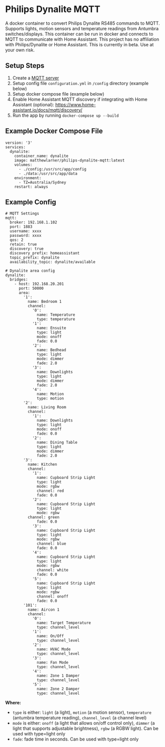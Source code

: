 # Philips Dynalite MQTT
A docker container to convert Philips Dynalite RS485 commands to MQTT. 
Supports lights, motion sensors and temperature readings from Antumbra switches/displays.
This container can be run in docker and connects to MQTT to communicate with Home Assistant. This project has no affiliation with Philips/Dynalite or Home Assistant. This is currently in beta. Use at your own risk.

## Setup Steps
1. Create a [MQTT server](https://hub.docker.com/_/eclipse-mosquitto)
2. Setup config file `configuration.yml` in `/config` directory (example below)
3. Setup docker compose file (example below)
4. Enable Home Assistant MQTT discovery if integrating with Home Assistant (optional): https://www.home-assistant.io/docs/mqtt/discovery/
5. Run the app by running `docker-compose up --build`

## Example Docker Compose File
```
version: '3'
services:
  dynalite:
    container_name: dynalite
    image: matthewlarner/philips-dynalite-mqtt:latest
    volumes:
      - ./config:/usr/src/app/config
      - ./data:/usr/src/app/data
    environment:
      - TZ=Australia/Sydney
    restart: always
```

## Example Config
```
# MQTT Settings
mqtt:
  broker: 192.168.1.102
  port: 1883
  username: xxxx
  password: xxxx
  qos: 2
  retain: true
  discovery: true
  discovery_prefix: homeassistant
  topic_prefix: dynalite
  availability_topic: dynalite/available

# Dynalite area config
dynalite:
  bridges:
    - host: 192.168.20.201
      port: 50000
      area:
        '1':
          name: Bedroom 1
          channel:       
            '0':
              name: Temperature
              type: temperature
            '1':
              name: Ensuite
              type: light
              mode: onoff
              fade: 0.0
            '2':
              name: Bedhead
              type: light
              mode: dimmer
              fade: 2.0
            '3':
              name: Downlights
              type: light
              mode: dimmer
              fade: 2.0
            '4':
              name: Motion
              type: motion
        '2':
          name: Living Room
          channel:
            '1':
              name: Downlights
              type: light
              mode: onoff
              fade: 0.0
            '2':
              name: Dining Table
              type: light
              mode: dimmer
              fade: 2.0
        '3':
          name: Kitchen
          channel:
            '1':
              name: Cupboard Strip Light
              type: light
              mode: rgbw
              channel: red
              fade: 0.0
            '2':
              name: Cupboard Strip Light
              type: light
              mode: rgbw
	      channel: green
              fade: 0.0
            '3':
              name: Cupboard Strip Light
              type: light
              mode: rgbw
              channel: blue
              fade: 0.0
            '4':
              name: Cupboard Strip Light
              type: light
              mode: rgbw
              channel: white
              fade: 0.0
            '5':
              name: Cupboard Strip Light
              type: light
              mode: rgbw
              channel: onoff
              fade: 0.0
        '101':
          name: Aircon 1
          channel:
            '0':
              name: Target Temperature
              type: channel_level
            '1':
              name: On/Off
              type: channel_level
            '2':
              name: HVAC Mode
              type: channel_level
            '3':
              name: Fan Mode
              type: channel_level
            '4':
              name: Zone 1 Damper
              type: channel_level
            '5':
              name: Zone 2 Damper
              type: channel_level
```

**Where:**
- `type` is either: `light` (a light), `motion` (a motion sensor), `temperature` (antumbra temperature reading), `channel_level` (a channel level)
- `mode` is either: `onoff` (a light that allows on/off control only), `dimmer` (a light that supports adjustable brightness), `rgbw` (a RGBW light). Can be used with type=light only
- `fade`: fade time in seconds. Can be used with type=light only
